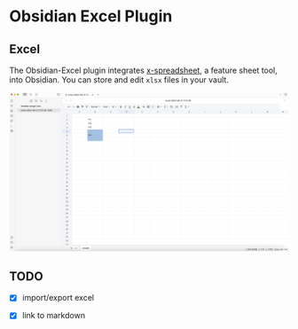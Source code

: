 # Obsidian Excel Plugin

## Excel
The Obsidian-Excel plugin integrates [x-spreadsheet](https://github.com/myliang/x-spreadsheet), a feature sheet tool, into Obsidian. You can store and edit `xlsx` files in your vault.

![Alt text](./doc/img/image.png)

## TODO
- [X] import/export excel
- [X] link to markdown


